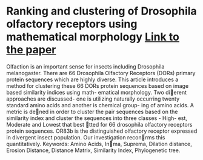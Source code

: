 # Ranking and clustering of Drosophila olfactory receptors using mathematical morphology [Link to the paper](https://www.sciencedirect.com/science/article/pii/S088875431830154X)
Olfaction is an important sense for insects including Drosophila melanogaster. There are 66 Drosophila Olfactory Receptors (DORs) primary protein sequences which are highly diverse. This article introduces a method for clustering these 66 DORs protein sequences based on image based similarity indices using math-
ematical morphology. Two dierent approaches are discussed- one is utilizing naturally occurring twenty standard amino acids and another is chemical group-
ing of amino acids. A metric is dened in order to cluster the pair sequences based on the similarity index and cluster the sequences into three classes - High-
est, Moderate and Lowest that best tted for 66 drosophila olfactory receptors protein sequences. OR83b is the distinguished olfactory receptor expressed in
divergent insect population. Our investigation reconrms this quantitatively. 
Keywords: Amino Acids, Inma, Suprema, Dilation distance, Erosion Distance, Distance Matrix, Similarity Index, Phylogenetic tree.
